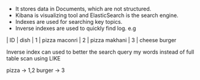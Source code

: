 - It stores data in Documents, which are not structured.
- Kibana is visualizing tool and ElasticSearch is the search engine.
- Indexes are used for searching key topics.
- Inverse indexes are used to quickly find log. e.g


|  ID | dish
|  1  | pizza maconri
|  2  | pizza makhani
|  3 | cheese burger


Inverse index can used to better the search query my words instead of full table scan using LIKE

pizza -> 1,2
burger -> 3



